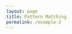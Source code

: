 ```yaml
---
layout: page
title: Pattern Matching
permalink: /example-2
---
```


<script src="bundle-z-pattern.js"></script>

<script>
const person = { name: 'Maria' }
matches(person)(
  (x = { name: 'John' }) => console.log('John you are not welcome!'),
  (x)                    => console.log(`Hey ${x.name}, you are welcome!`)
)
</script>